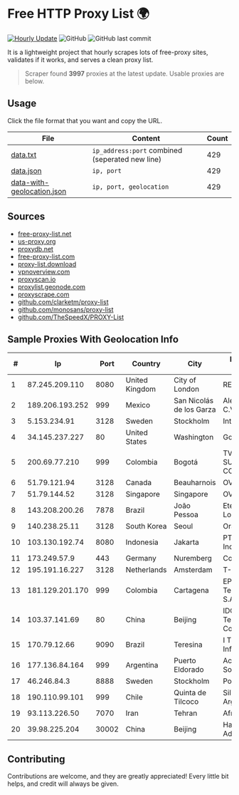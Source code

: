 
# Free HTTP Proxy List 🌍

[![Hourly Update](https://github.com/mertguvencli/http-proxy-list/actions/workflows/main.yml/badge.svg?branch=main)](https://github.com/mertguvencli/http-proxy-list/actions/workflows/main.yml)
![GitHub](https://img.shields.io/github/license/mertguvencli/http-proxy-list)
![GitHub last commit](https://img.shields.io/github/last-commit/mertguvencli/http-proxy-list)

It is a lightweight project that hourly scrapes lots of free-proxy sites, validates if it works, and serves a clean proxy list.


> Scraper found **3997** proxies at the latest update. Usable proxies are below.

## Usage

Click the file format that you want and copy the URL.


|File|Content|Count|
|----|-------|-----|
|[data.txt](https://raw.githubusercontent.com/mertguvencli/http-proxy-list/main/proxy-list/data.txt)|`ip_address:port` combined (seperated new line)|429|
|[data.json](https://raw.githubusercontent.com/mertguvencli/http-proxy-list/main/proxy-list/data.json)|`ip, port`|429|
|[data-with-geolocation.json](https://raw.githubusercontent.com/mertguvencli/http-proxy-list/main/proxy-list/data-with-geolocation.json)|`ip, port, geolocation`|429|

## Sources

* [free-proxy-list.net](https://free-proxy-list.net)
* [us-proxy.org](https://www.us-proxy.org)
* [proxydb.net](http://proxydb.net)
* [free-proxy-list.com](https://free-proxy-list.com/?page=&port=&type%5B%5D=http&type%5B%5D=https&up_time=0&search=Search)
* [proxy-list.download](https://www.proxy-list.download/HTTP)
* [vpnoverview.com](https://vpnoverview.com/privacy/anonymous-browsing/free-proxy-servers)
* [proxyscan.io](https://www.proxyscan.io)
* [proxylist.geonode.com](https://proxylist.geonode.com/api/proxy-list?limit=300&page=1&sort_by=lastChecked&sort_type=desc&protocols=http,https)
* [proxyscrape.com](https://api.proxyscrape.com/v2/?request=displayproxies&protocol=http&timeout=10000&country=all&ssl=all&anonymity=all)
* [github.com/clarketm/proxy-list](https://raw.githubusercontent.com/clarketm/proxy-list/master/proxy-list-raw.txt)
* [github.com/monosans/proxy-list](https://raw.githubusercontent.com/monosans/proxy-list/main/proxies/http.txt)
* [github.com/TheSpeedX/PROXY-List](https://raw.githubusercontent.com/TheSpeedX/PROXY-List/master/http.txt)


## Sample Proxies With Geolocation Info

|#|Ip|Port|Country|City|Internet Service Provider|
|-|--|----|-------|----|-------------------------|
|1|87.245.209.110|8080|United Kingdom|City of London|RETN Limited|
|2|189.206.193.252|999|Mexico|San Nicolás de los Garza|Alestra, S. de R.L. de C.V.|
|3|5.153.234.91|3128|Sweden|Stockholm|Inter Connects Inc|
|4|34.145.237.227|80|United States|Washington|Google LLC|
|5|200.69.77.210|999|Colombia|Bogotá|TV AZTECA SUCURSAL COLOMBIA|
|6|51.79.121.94|3128|Canada|Beauharnois|OVH SAS|
|7|51.79.144.52|3128|Singapore|Singapore|OVH SAS|
|8|143.208.200.26|7878|Brazil|João Pessoa|Eternal VÔdeo Locadora Ltda|
|9|140.238.25.11|3128|South Korea|Seoul|Oracle Corporation|
|10|103.130.192.74|8080|Indonesia|Jakarta|PT Mora Telematika Indonesia|
|11|173.249.57.9|443|Germany|Nuremberg|Contabo GmbH|
|12|195.191.16.227|3128|Netherlands|Amsterdam|T-Mobile Thuis BV|
|13|181.129.201.170|999|Colombia|Cartagena|EPM Telecomunicaciones S.A. E.S.P.|
|14|103.37.141.69|80|China|Beijing|IDC, China Telecommunications Corporation|
|15|170.79.12.66|9090|Brazil|Teresina|I T Tecnologia e InformaÔÔo Ltda|
|16|177.136.84.164|999|Argentina|Puerto Eldorado|Access AIR Sociedad Simple|
|17|46.246.84.3|8888|Sweden|Stockholm|Portlane Network|
|18|190.110.99.101|999|Chile|Quinta de Tilcoco|Silica Networks Argentina S.A.|
|19|93.113.226.50|7070|Iran|Tehran|Afranet|
|20|39.98.225.204|30002|China|Beijing|Hangzhou Alibaba Advertising Co|



## Contributing

Contributions are welcome, and they are greatly appreciated! Every
little bit helps, and credit will always be given.

